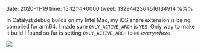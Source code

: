 date: 2020-11-19
time: 15:12:14+0000
tweet: 1329442364516134914
%%%

In Catalyst debug builds on my Intel Mac, my iOS share extension is being compiled for arm64. I made sure `ONLY_ACTIVE_ARCH` is `YES`. Only way to make it build I found so far is setting `ONLY_ACTIVE_ARCH` to `NO` *everywhere*.

![](EnMgx_oXcAAmTxc.jpg)
